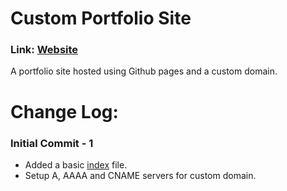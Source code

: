 # Custom Portfolio Site
### Link: [Website](http://www.przemekkaniewski.com) <br>
A portfolio site hosted using Github pages and a custom domain.

# Change Log:

### Initial Commit - 1 <br>
- Added a basic [index](index.html) file.
- Setup A, AAAA and CNAME servers for custom domain.
